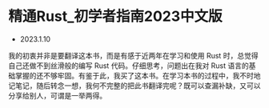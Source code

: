 # 精通Rust_初学者指南2023中文版

* 2023.1.10

我的初衷并非是要翻译这本书，而是有感于近两年在学习和使用 Rust 时，总觉得自己还做不到丝滑般的编写 Rust 代码。仔细思考，问题出在我对 Rust 语言的基础掌握的还不够牢固。有鉴于此，我买了这本书。在学习本书的过程中，我不时地记笔记，随后转念一想，我何不完整的把此书翻译完呢？既可以查漏补缺，又可以分享给别人，可谓是一举两得。
